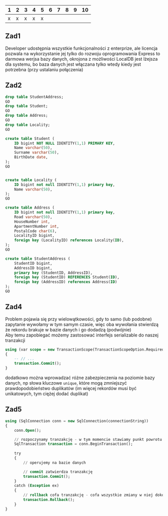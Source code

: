 

|1|2|3|4|5|6|7|8|9|10|
|-|-|-|-|-|-|-|-|-|--|
|x|x|x|x|x| | | | |  |

## Zad1
Developer udostępnia wszystkie funkcjonalności z enterprize, ale licencja pozwala na wykorzystanie jej tylko do rozwoju oprogramowania
Express to darmowa werjsa bazy danych, okrojona z możliwości
LocalDB jest lżejsza dla systemu, bo baza danych jest włączana tylko wtedy kiedy jest potrzebna (przy ustalaniu połączenia)

## Zad2
```sql
drop table StudentAddress; 
GO
drop table Student; 
GO
drop table Address; 
GO
drop table Locality; 
GO

create table Student (
	ID bigint NOT NULL IDENTITY(1,1) PRIMARY KEY,
	Name varchar(50),
	Surname varchar(50),
	BirthDate date,
);
GO 


create table Locality (
	ID bigint not null IDENTITY(1,1) primary key,
	Name varchar(50),
);
GO

create table Address (
	ID bigint not null IDENTITY(1,1) primary key,
	Road varchar(50),
	HouseNumber int,
	ApartmentNumber int,
	PostalCode char(6),
	LocalityID bigint,
	foreign key (LocalityID) references Locality(ID),
);
GO

create table StudentAddress (
    StudentID bigint,
    AddressID bigint,
    primary key (StudentID, AddressID),
    foreign key (StudentID) REFERENCES Student(ID),
    foreign key (AddressID) references Address(ID)
);
GO


```


## Zad4
Problem pojawia się przy wielowątkowości, gdy to samo (lub podobne) zapytanie wywołamy w tym samym czasie, więc oba wywołania stwierdzą że rekordu brakuje w bazie danych i go dodadzą (podwójnie)  
Aby temu zapobiegać możemy zastosować interfejs serializable do naszej tranzakcji

```sql
using (var scope = new TransactionScope(TransactionScopeOption.Required, new TransactionOptions { IsolationLevel = IsolationLevel.Serializable }))
{
    -- // ...
    transaction.Commit();
}
```

dodatkowo można wprowadzać różne zabezpieczenia na poziomie bazy danych, np słowa kluczowe `unique`, które mogą zmniejszyć prawdopodobieństwo duplikatów (im więcej rekordów musi być unikatowych, tym ciężej dodać duplikat)

## Zad5
```sql
using (SqlConnection conn = new SqlConnection(connectionString))
{
    conn.Open();

    // rozpoczynamy tranzakcję - w tym momencie stawiamy punkt powrotu
    SqlTransaction transaction = conn.BeginTransaction();
    
    try
    {
        // operujemy na bazie danych

        // commit zatwierdza tranzakcję
        transaction.Commit();
    }
    catch (Exception ex)
    {
        // rollback cofa tranzakcję - cofa wszystkie zmiany w niej dokonane (od momentu rozpoczęcia)
        transaction.Rollback();
    }
}

```